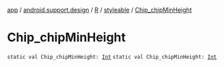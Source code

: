 [app](../../../index.md) / [android.support.design](../../index.md) / [R](../index.md) / [styleable](index.md) / [Chip_chipMinHeight](./-chip_chip-min-height.md)

# Chip_chipMinHeight

`static val Chip_chipMinHeight: `[`Int`](https://kotlinlang.org/api/latest/jvm/stdlib/kotlin/-int/index.html)
`static val Chip_chipMinHeight: `[`Int`](https://kotlinlang.org/api/latest/jvm/stdlib/kotlin/-int/index.html)